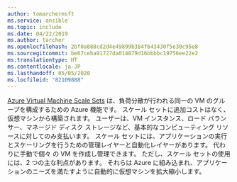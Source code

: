 ```yaml
---
author: tomarchermsft
ms.service: ansible
ms.topic: include
ms.date: 04/22/2019
ms.author: tarcher
ms.openlocfilehash: 2bf0a888cd2d4e49899b384f643430f5e30c95e8
ms.sourcegitcommit: be67ceba91727da014879d16bbbbc19756ee22e2
ms.translationtype: HT
ms.contentlocale: ja-JP
ms.lasthandoff: 05/05/2020
ms.locfileid: "82109888"
---
```

[Azure Virtual Machine Scale Sets](https://docs.microsoft.com/azure/virtual-machine-scale-sets/overview) は、負荷分散が行われる同一の VM のグループを構成するための Azure 機能です。 スケール セットに追加コストはなく、仮想マシンから構築されます。 ユーザーは、VM インスタンス、ロード バランサー、マネージド ディスク ストレージなど、基本的なコンピューティング リソースに対してのみ支払います。 スケール セットには、アプリケーションの実行とスケーリングを行うための管理レイヤーと自動化レイヤーがあります。 代わりに手動で個々 の VM を作成し管理できます。 ただし、スケール セットの使用には、2 つの主な利点があります。 それらは Azure に組み込まれ、アプリケーションのニーズを満たすように自動的に仮想マシンを拡大縮小します。